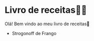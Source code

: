 # Livro de receitas:woman_cook:

Olá! Bem vindo ao meu livro de receitas:wave:

- Strogonoff de Frango
